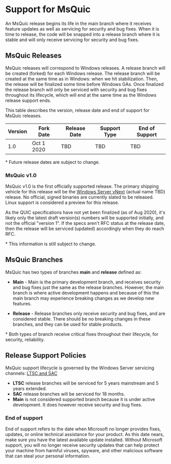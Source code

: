 # Support for MsQuic

An MsQuic release begins its life in the main branch where it receives feature updates as well as servicing for security and bug fixes. When it is time to release, the code will be snapped into a release branch where it is stable and will only receive servicing for security and bug fixes.

## MsQuic Releases

MsQuic releases will correspond to Windows releases. A release branch will be created (forked) for each Windows release. The release branch will be created at the same time as in Windows: when we hit stabilization. Then, the release will be finalized some time before Windows GAs. Once finalized the release branch will only be serviced with security and bug fixes throughout its lifecycle, which will end at the same time as the Windows release support ends.

This table describes the version, release date and end of support for MsQuic releases.

| Version | Fork Date | Release Date | Support Type | End of Support |
| -- | -- | -- | -- | -- |
| 1.0 | Oct 1 2020 | TBD | TBD | TBD |

\* Future release dates are subject to change.

### MsQuic v1.0

MsQuic v1.0 is the first officially supported release. The primary shipping vehicle for this release will be the [Windows Server vNext](https://techcommunity.microsoft.com/t5/windows-server-insiders/announcing-windows-server-vnext-preview-build-19551/m-p/1133432) (actual name TBD) release. No official, signed binaries are currently slated to be released. Linux support is considered a preview for this release.

As the QUIC specifications have not yet been finalized (as of Aug 2020), it's likely only the latest draft version(s) numbers will be supported initially, and not the official "version 1". If the specs aren't RFC status at the release date, then the release will be serviced (updated) accordingly when they do reach RFC.

\* This information is still subject to change.

## MsQuic Branches

MsQuic has two types of branches **main** and **release** defined as:

* **Main** - Main is the primary development branch, and receives security and bug fixes just the same as the release branches. However, the main branch is where active development happens and because of this the main branch may experience breaking changes as we develop new features.

* **Release** - Release branches only receive security and bug fixes, and are considered stable. There should be no breaking changes in these branches, and they can be used for stable products.

\* Both types of branch receive critical fixes throughout their lifecycle, for security, reliability.

## Release Support Policies

MsQuic support lifecycle is governed by the Windows Server servicing channels: [LTSC and SAC](https://docs.microsoft.com/en-us/windows-server/get-started-19/servicing-channels-19)

* **LTSC** release branches will be serviced for 5 years mainstream and 5 years extended.
* **SAC** release branches will be serviced for 18 months.
* **Main** is not considered supported branch because it is under active development. It does however receive security and bug fixes.

### End of support

End of support refers to the date when Microsoft no longer provides fixes, updates, or online technical assistance for your product. As this date nears, make sure you have the latest available update installed. Without Microsoft support, you will no longer receive security updates that can help protect your machine from harmful viruses, spyware, and other malicious software that can steal your personal information.
